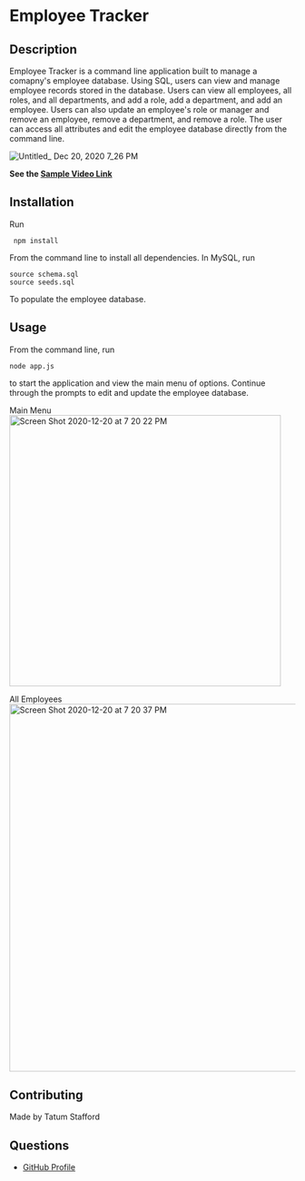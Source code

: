# Employee Tracker

## Description
Employee Tracker is a command line application built to manage a comapny's employee database. Using SQL, users can view and manage employee records stored in the database. Users can view all employees, all roles, and all departments, and add a role, add a department, and add an employee. Users can also update an employee's role or manager and remove an employee, remove a department, and remove a role. The user can access all attributes and edit the employee database directly from the command line. 

![Untitled_ Dec 20, 2020 7_26 PM](https://user-images.githubusercontent.com/70179648/102733018-698bed80-42f9-11eb-8ed0-25134a6f5186.gif)

**See the [Sample Video Link](https://drive.google.com/file/d/1IqqEn6MRA66p_W4bNOvmHmgOqCV-ndSX/view)**


## Installation
Run 

     npm install
From the command line to install all dependencies. In MySQL, run

    source schema.sql
    source seeds.sql
To populate the employee database.

## Usage
From the command line, run

    node app.js
to start the application and view the main menu of options. Continue through the prompts to edit and update the employee database. 

Main Menu
<img width="478" alt="Screen Shot 2020-12-20 at 7 20 22 PM" src="https://user-images.githubusercontent.com/70179648/102733180-d56e5600-42f9-11eb-9037-84c46bcc7099.png">

All Employees
<img width="648" alt="Screen Shot 2020-12-20 at 7 20 37 PM" src="https://user-images.githubusercontent.com/70179648/102733253-f9ca3280-42f9-11eb-8bbb-b3774a3fadcb.png">

## Contributing
Made by Tatum Stafford

## Questions
* [GitHub Profile](https://github.com/tmstafford)
